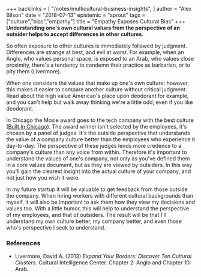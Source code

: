 +++
backlinks = [
  "/notes/multicultural-business-insights",
]
author = "Alex Bilson"
date = "2018-07-13"
epistemic = "sprout"
tags = ["culture","bias","empathy"]
title = "Empathy Exposes Cultural Bias"
+++
**Understanding one's own cultural values from the perspective of an outsider helps to accept differences in other cultures.**

So often exposure to other cultures is immediately followed by judgment.  Differences are strange at best, and evil at worst.  For example, when an Anglo, who values personal space, is exposed to an Arab, who values close proximity, there's a tendency to condemn their practice as barbarian, or to pity them (Livermore).

When one considers the values that make up one's own culture; however, this makes it easier to compare another culture without critical judgment.  Read about the high value American's place upon deodorant for example, and you can't help but walk away thinking we're a little odd; even if you like deodorant.

In Chicago the Moxie award goes to the tech company with the best culture ([Built In Chicago](http://www.builtinchicago.org/2016/05/16/2016-moxie-awards-best-company-culture)).  The award winner isn't selected by the employees, it's chosen by a panel of judges.  It's the outside perspective that understands the value of a company culture better than the employees who experience it day-to-day.  The perspective of these judges lends more credence to a company's culture than any voice from within.  Therefore it's important to understand the values of one's company, not only as you've defined them in a core values document, but as they are viewed by outsiders.  In this way you'll gain the clearest insight into the actual culture of your company, and not just how you wish it were.

In my future startup it will be valuable to get feedback from those outside the company.  When hiring workers with different cultural backgrounds than myself, it will also be important to ask them how they view my decisions and values too.  With a little humor, this will help to understand the perspective of my employees, and that of outsiders.  The result will be that I'll understand my own culture better, my company better, and even those who's perspective I seek to understand.

### References

- Livermore, David A. (2013) _Expand Your Borders: Discover Ten Cultural Clusters_. Cultural Intelligence Center. Chapter 2: Anglo and Chapter 10: Arab.
